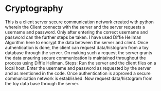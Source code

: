 # Cryptography
This is a client server secure communication network created with python wherein the Client connects with the server and the server requests a username and password. Only after entering the correct username and password can the further steps be taken. I have used Diffie Hellman Algorithm here to encrypt the data between the server and client. Once authentication is done, the client can request data/histogram from a toy database through the server. On making such a request the server grants the data ensuring secure communication is maintained throughout the process using Diffie Hellman. Steps: Run the server and the client files on a local host. Enter the username and password as requested by the server and as mentioned in the code. Once authentication is approved a secure communication network is established. Now request data/histogram from the toy data base through the server.
